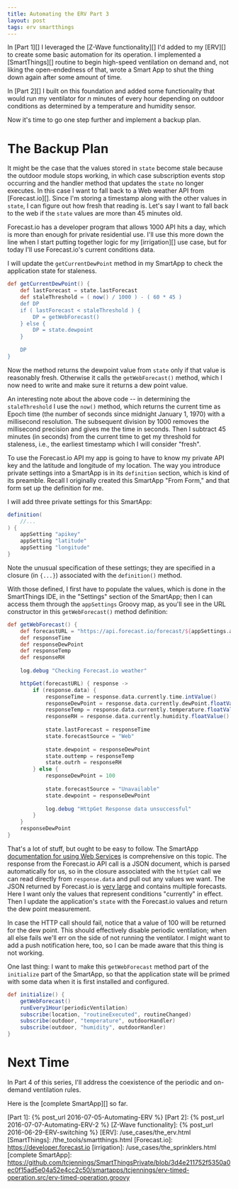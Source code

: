 ```yaml
---
title: Automating the ERV Part 3
layout: post
tags: erv smartthings
---
```


In [Part 1][] I leveraged the [Z-Wave functionality][] I'd added to my [ERV][] to create some basic automation for its operation. I implemented a [SmartThings][] routine to begin high-speed ventilation on demand and, not liking the open-endedness of that, wrote a Smart App to shut the thing down again after some amount of time.

In [Part 2][] I built on this foundation and added some functionality that would run my ventilator for *n* minutes of every hour depending on outdoor conditions as determined by a temperature and humidity sensor.

Now it's time to go one step further and implement a backup plan.

# The Backup Plan

It might be the case that the values stored in `state` become stale because the outdoor module stops working, in which case subscription events stop occurring and the handler method that updates the `state` no longer executes. In this case I want to fall back to a Web weather API from [Forecast.io][]. Since I'm storing a timestamp along with the other values in `state`, I can figure out how fresh that reading is. Let's say I want to fall back to the web if the `state` values are more than 45 minutes old.

Forecast.io has a developer program that allows 1000 API hits a day, which is more than enough for private residential use. I'll use this more down the line when I start putting together logic for my [irrigation][] use case, but for today I'll use Forecast.io's current conditions data.

I will update the `getCurrentDewPoint` method in my SmartApp to check the application state for staleness.

```groovy
def getCurrentDewPoint() {
	def lastForecast = state.lastForecast
	def staleThreshold = ( now() / 1000 ) - ( 60 * 45 )
	def DP
	if ( lastForecast < staleThreshold ) {
		DP = getWebForecast()
	} else {
		DP = state.dewpoint
	}
	
	DP
}
```

Now the method returns the dewpoint value from `state` only if that value is reasonably fresh. Otherwise it calls the `getWebForecast()` method, which I now need to write and make sure it returns a dew point value.

An interesting note about the above code -- in determining the `staleThreshold` I use the `now()` method, which returns the current time as Epoch time (the number of seconds since midnight January 1, 1970) with a millisecond resolution. The subsequent division by 1000 removes the millisecond precision and gives me the time in seconds. Then I subtract 45 minutes (in seconds) from the current time to get my threshold for staleness, i.e., the earliest timestamp which I will consider "fresh".

To use the Forecast.io API my app is going to have to know my private API key and the latitude and longitude of my location. The way you introduce private settings into a SmartApp is in its `definition` section, which is kind of its preamble. Recall I originally created this SmartApp "From Form," and that form set up the definition for me.

I will add three private settings for this SmartApp:

```groovy
definition(
	//...
) {
	appSetting "apikey"
	appSetting "latitude"
	appSetting "longitude"
}
```

Note the unusual specification of these settings; they are specified in a closure (in `{...}`) associated with the `definition()` method.

With those defined, I first have to populate the values, which is done in the SmartThings IDE, in the "Settings" section of the SmartApp; then I can access them through the `appSettings` Groovy map, as you'll see in the URL constructor in this `getWebForecast()` method definition:

```groovy
def getWebForecast() {
	def forecastURL = "https://api.forecast.io/forecast/${appSettings.apikey}/${appSettings.latitude},${appSettings.longitude}"
	def responseTime
	def responseDewPoint
	def responseTemp
	def responseRH
	
	log.debug "Checking Forecast.io weather"

	httpGet(forecastURL) { response ->
		if (response.data) {
			responseTime = response.data.currently.time.intValue()
			responseDewPoint = response.data.currently.dewPoint.floatValue()
			responseTemp = response.data.currently.temperature.floatValue()
			responseRH = response.data.currently.humidity.floatValue()
			
			state.lastForecast = responseTime
			state.forecastSource = "Web"
			
			state.dewpoint = responseDewPoint
			state.outtemp = responseTemp
			state.outrh = responseRH
		} else {
			responseDewPoint = 100
			
			state.forecastSource = "Unavailable"
			state.dewpoint = responseDewPoint
			
			log.debug "HttpGet Response data unsuccessful"
		}
	}
	responseDewPoint
}
```

That's a lot of stuff, but ought to be easy to follow. The SmartApp [documentation for using Web Services](http://docs.smartthings.com/en/latest/smartapp-developers-guide/calling-web-services-in-smartapps.html) is comprehensive on this topic. The response from the Forecast.io API call is a JSON document, which is parsed automatically for us, so in the closure associated with the `httpGet` call we can read directly from `response.data` and pull out any values we want. The JSON returned by Forecast.io is [very large](https://developer.forecast.io/docs/v2#forecast_call) and contains multiple forecasts. Here I want only the values that represent conditions "currently" in effect. Then I update the application's `state` with the Forecast.io values and return the dew point measurement.

In case the HTTP call should fail, notice that a value of 100 will be returned for the dew point. This should effectively disable periodic ventilation; when all else fails we'll err on the side of not running the ventilator. I might want to add a push notification here, too, so I can be made aware that this thing is not working.

One last thing: I want to make this `getWebForecast` method part of the `initialize` part of the SmartApp, so that the application state will be primed with some data when it is first installed and configured.

```groovy
def initialize() {
	getWebForecast()
	runEvery1Hour(periodicVentilation)
	subscribe(location, "routineExecuted", routineChanged)
	subscribe(outdoor, "temperature", outdoorHandler)
	subscribe(outdoor, "humidity", outdoorHandler)
}
```

# Next Time

In Part 4 of this series, I'll address the coexistence of the periodic and on-demand ventilation rules.

Here is the [complete SmartApp][] so far.

[Part 1]: {% post_url 2016-07-05-Automating-ERV %}
[Part 2]: {% post_url 2016-07-07-Automating-ERV-2 %}
[Z-Wave functionality]: {% post_url 2016-06-29-ERV-switching %}
[ERV]: /use_cases/the_erv.html
[SmartThings]: /the_tools/smartthings.html
[Forecast.io]: https://developer.forecast.io
[irrigation]: /use_cases/the_sprinklers.html
[complete SmartApp]: https://github.com/tcjennings/SmartThingsPrivate/blob/3d4e211752f5350a0ec0f15ad5e04a52e4cc2c50/smartapps/tcjennings/erv-timed-operation.src/erv-timed-operation.groovy